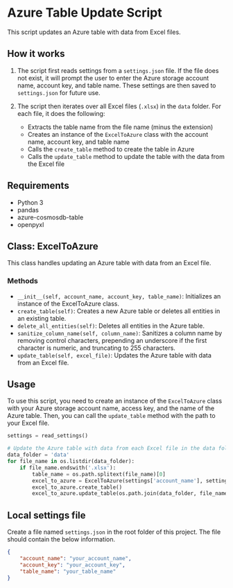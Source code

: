 # Azure Table Update Script

This script updates an Azure table with data from Excel files. 

## How it works

1. The script first reads settings from a `settings.json` file. If the file does not exist, it will prompt the user to enter the Azure storage account name, account key, and table name. These settings are then saved to `settings.json` for future use.

2. The script then iterates over all Excel files (`.xlsx`) in the `data` folder. For each file, it does the following:
    - Extracts the table name from the file name (minus the extension)
    - Creates an instance of the `ExcelToAzure` class with the account name, account key, and table name
    - Calls the `create_table` method to create the table in Azure
    - Calls the `update_table` method to update the table with the data from the Excel file

## Requirements

- Python 3
- pandas
- azure-cosmosdb-table
- openpyxl

## Class: ExcelToAzure

This class handles updating an Azure table with data from an Excel file.

### Methods

- `__init__(self, account_name, account_key, table_name)`: Initializes an instance of the ExcelToAzure class.
- `create_table(self)`: Creates a new Azure table or deletes all entities in an existing table.
- `delete_all_entities(self)`: Deletes all entities in the Azure table.
- `sanitize_column_name(self, column_name)`: Sanitizes a column name by removing control characters, prepending an underscore if the first character is numeric, and truncating to 255 characters.
- `update_table(self, excel_file)`: Updates the Azure table with data from an Excel file.

## Usage

To use this script, you need to create an instance of the `ExcelToAzure` class with your Azure storage account name, access key, and the name of the Azure table. Then, you can call the `update_table` method with the path to your Excel file.

```python
settings = read_settings()

# Update the Azure table with data from each Excel file in the data folder
data_folder = 'data'
for file_name in os.listdir(data_folder):
    if file_name.endswith('.xlsx'):
        table_name = os.path.splitext(file_name)[0]
        excel_to_azure = ExcelToAzure(settings['account_name'], settings['account_key'], table_name)
        excel_to_azure.create_table()
        excel_to_azure.update_table(os.path.join(data_folder, file_name))
```

## Local settings file

Create a file named `settings.json` in the root folder of this project. The file should contain the below information.

```json
{
    "account_name": "your_account_name",
    "account_key": "your_account_key",
    "table_name": "your_table_name"
} 
```
